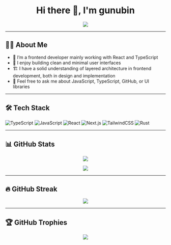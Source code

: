 <h1 align="center">Hi there 👋, I'm gunubin</h1>

<p align="center">
  <img src="https://readme-typing-svg.herokuapp.com/?lines=Welcome+to+my+GitHub!;Frontend+Developer;Learning+Rust;&center=true&width=380&height=45">
</p>

---

## 🧑‍💻 About Me

- 🧩 I’m a frontend developer mainly working with React and TypeScript
- 🎨 I enjoy building clean and minimal user interfaces
- 🏗️ I have a solid understanding of layered architecture in frontend development, both in design and implementation
- 💬 Feel free to ask me about JavaScript, TypeScript, GitHub, or UI libraries

---

## 🛠️ Tech Stack

![TypeScript](https://img.shields.io/badge/-TypeScript-3178C6?style=flat&logo=typescript)
![JavaScript](https://img.shields.io/badge/-JavaScript-F7DF1E?style=flat&logo=javascript&logoColor=black)
![React](https://img.shields.io/badge/-React-61DAFB?style=flat&logo=react)
![Next.js](https://img.shields.io/badge/-Next.js-000000?style=flat&logo=next.js)
![TailwindCSS](https://img.shields.io/badge/-TailwindCSS-38B2AC?style=flat&logo=tailwind-css)
![Rust](https://img.shields.io/badge/-Rust-000000?style=flat&logo=rust)

---

## 📊 GitHub Stats

<p align="center">
  <img src="https://github-readme-stats.vercel.app/api?username=gunubin&show_icons=true&theme=tokyonight" />
</p>

<p align="center">
  <img src="https://github-readme-stats.vercel.app/api/top-langs/?username=gunubin&layout=compact&theme=tokyonight" />
</p>

---

## 🔥 GitHub Streak

<p align="center">
  <img src="https://streak-stats.demolab.com?user=gunubin&theme=tokyonight" />
</p>

---

## 🏆 GitHub Trophies

<p align="center">
  <img src="https://github-profile-trophy.vercel.app/?username=gunubin&theme=onedark&margin-w=15" />
</p>


